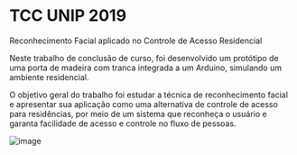# TCC UNIP 2019

Reconhecimento  Facial aplicado no Controle de Acesso Residencial


 Neste trabalho de conclusão de curso, foi desenvolvido um protótipo de uma porta de madeira com tranca integrada a um Arduino, simulando um ambiente residencial. 
 
O objetivo geral do trabalho foi estudar a técnica de reconhecimento facial e apresentar sua aplicação como uma alternativa de controle de acesso para residências, por meio de um sistema que reconheça o usuário e garanta facilidade de acesso e controle no fluxo de pessoas.

![image](https://user-images.githubusercontent.com/27920483/97091266-148d6d00-1611-11eb-8aa9-94725d091d88.png)


